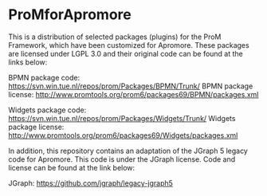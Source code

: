# ProMforApromore
This is a distribution of selected packages (plugins) for the ProM Framework, which have been customized for Apromore.
These packages are licensed under LGPL 3.0 and their original code can be found at the links below:

BPMN package code: https://svn.win.tue.nl/repos/prom/Packages/BPMN/Trunk/
BPMN package license: http://www.promtools.org/prom6/packages69/BPMN/packages.xml

Widgets package code: https://svn.win.tue.nl/repos/prom/Packages/Widgets/Trunk/
Widgets package license: http://www.promtools.org/prom6/packages69/Widgets/packages.xml

In addition, this repository contains an adaptation of the JGraph 5 legacy code for Apromore. This code is under the JGraph license. Code and license can be found at the link below:

JGraph: https://github.com/jgraph/legacy-jgraph5

